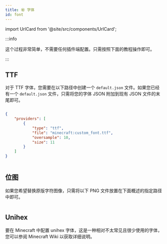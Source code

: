 ```yaml
---
title: ㊙️ 字体
id: font
---
```


import UrlCard from '@site/src/components/UrlCard';

:::info

这个过程非常简单，不需要任何插件端配置。只需按照下面的教程操作即可。

:::

## TTF

<UrlCard
  url="https://minecraft.wiki/w/Font#TTF_provider"
  title="TTF 字体"
/>

对于 TTF 字体，您需要在以下路径中创建一个 `default.json` 文件。如果您已经有一个 `default.json` 文件，只需将您的字体 JSON 附加到现有 JSON 文件的末尾即可。

<div style={{textAlign: 'center'}}>
  <img src="/img/font_1.png" alt="" />
</div>

```json
{
    "providers": [
        {
            "type": "ttf",
            "file": "minecraft:custom_font.ttf",
            "oversample": 10,
            "size": 11
        }
    ]
}
```

<div style={{textAlign: 'center'}}>
  <img src="/img/font_2.png" alt="" />
</div>

## 位图

<UrlCard
  url="https://minecraft.wiki/w/Font#Bitmap_provider"
  title="位图字体"
/>

如果您希望替换原版字符图像，只需将以下 PNG 文件放置在下面概述的指定路径中即可。

<div style={{textAlign: 'center'}}>
  <img src="/img/font_3.png" alt="" />
</div>

## Unihex

要在 Minecraft 中配置 unihex 字体，这是一种相对不太常见且很少使用的字体，您可以参阅 Minecraft Wiki 以获取详细说明。

<UrlCard
  url="https://minecraft.wiki/w/Font#Unihex_provider"
  title="Unihex 字体"
/>
